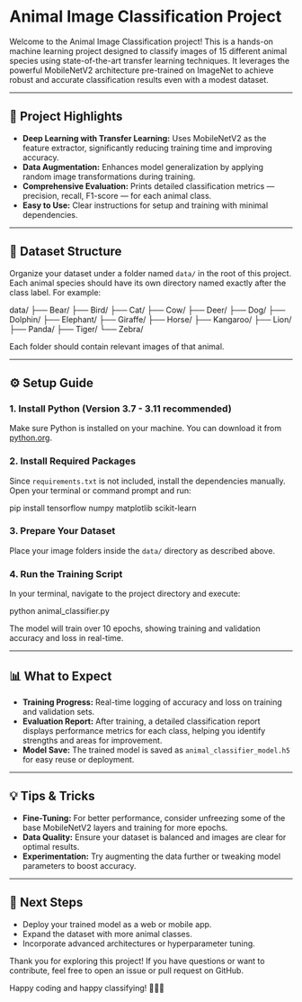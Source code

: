 # Animal Image Classification Project

Welcome to the Animal Image Classification project! This is a hands-on machine learning project designed to classify images of 15 different animal species using state-of-the-art transfer learning techniques. It leverages the powerful MobileNetV2 architecture pre-trained on ImageNet to achieve robust and accurate classification results even with a modest dataset.

---

## 🌟 Project Highlights

- **Deep Learning with Transfer Learning:** Uses MobileNetV2 as the feature extractor, significantly reducing training time and improving accuracy.
- **Data Augmentation:** Enhances model generalization by applying random image transformations during training.
- **Comprehensive Evaluation:** Prints detailed classification metrics — precision, recall, F1-score — for each animal class.
- **Easy to Use:** Clear instructions for setup and training with minimal dependencies.

---

## 🐾 Dataset Structure

Organize your dataset under a folder named `data/` in the root of this project. Each animal species should have its own directory named exactly after the class label. For example:

data/
├── Bear/
├── Bird/
├── Cat/
├── Cow/
├── Deer/
├── Dog/
├── Dolphin/
├── Elephant/
├── Giraffe/
├── Horse/
├── Kangaroo/
├── Lion/
├── Panda/
├── Tiger/
└── Zebra/

Each folder should contain relevant images of that animal.

---

## ⚙️ Setup Guide

### 1. Install Python (Version 3.7 - 3.11 recommended)

Make sure Python is installed on your machine. You can download it from [python.org](https://www.python.org/downloads/).

### 2. Install Required Packages

Since `requirements.txt` is not included, install the dependencies manually. Open your terminal or command prompt and run:

pip install tensorflow numpy matplotlib scikit-learn


### 3. Prepare Your Dataset

Place your image folders inside the `data/` directory as described above.

### 4. Run the Training Script

In your terminal, navigate to the project directory and execute:

python animal_classifier.py


The model will train over 10 epochs, showing training and validation accuracy and loss in real-time.

---

## 📊 What to Expect

- **Training Progress:** Real-time logging of accuracy and loss on training and validation sets.
- **Evaluation Report:** After training, a detailed classification report displays performance metrics for each class, helping you identify strengths and areas for improvement.
- **Model Save:** The trained model is saved as `animal_classifier_model.h5` for easy reuse or deployment.

---

## 💡 Tips & Tricks

- **Fine-Tuning:** For better performance, consider unfreezing some of the base MobileNetV2 layers and training for more epochs.
- **Data Quality:** Ensure your dataset is balanced and images are clear for optimal results.
- **Experimentation:** Try augmenting the data further or tweaking model parameters to boost accuracy.

---

## 🚀 Next Steps

- Deploy your trained model as a web or mobile app.
- Expand the dataset with more animal classes.
- Incorporate advanced architectures or hyperparameter tuning.


Thank you for exploring this project! If you have questions or want to contribute, feel free to open an issue or pull request on GitHub.

Happy coding and happy classifying! 🐅🐘🦒
